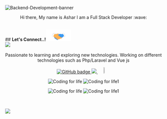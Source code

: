 ![Backend-Development-banner](https://user-images.githubusercontent.com/30969762/96346802-2f169200-10b7-11eb-9a27-c43f4fdab4a2.jpg)

<p align="center">Hi there, My name is Ashar I am a Full Stack Developer :wave:</p>
<br>
## <b> Let's Connect..!</b><img src="https://github.com/0xAbdulKhalid/0xAbdulKhalid/raw/main/assets/mdImages/handshake.gif" width ="80">



<br>


<img src="https://user-images.githubusercontent.com/73097560/115834477-dbab4500-a447-11eb-908a-139a6edaec5c.gif">


<p align="center">Passionate to learning and exploring new technologies. Working on different technologies such as Php/Laravel and Vue js </p>
</p>

<p align="center">
  <a href="https://github.com/AsharSal?tab=followers">
    <img src="https://img.shields.io/github/followers/AsharSal?label=Followers&logo=GitHub&style=for-the-badge" alt="GitHub badge" />
  </a>
  <a href="https://twitter.com/AsharSaleem9">
    <img src="https://img.shields.io/twitter/follow/AsharSaleem9?label=Twitter&logo=twitter&style=for-the-badge" />
  </a>
  <a href="https://www.instagram.com/ashar.me/followers/">
    <img width="8%" height="8%" src="https://user-images.githubusercontent.com/30969762/96347977-f24e9900-10be-11eb-870e-c6413bbc6fc8.jpg" />
  </a>

<div>
  
<p align="center">
  <img width="48%" src="https://media.giphy.com/media/iGpHt2H22k1orjgT9b/giphy.gif" alt="Coding for life" />
   <img width="48%" src="https://media.giphy.com/media/USV0ym3bVWQJJmNu3N/giphy.gif" alt="Coding for life1" />
</p>
<p align="center">
  <img width="48%" src="https://user-images.githubusercontent.com/30969762/96347558-ead9c080-10bb-11eb-9345-1746db015117.gif" alt="Coding for life" />
   <img width="48%" src="https://user-images.githubusercontent.com/30969762/96348179-545bce00-10c0-11eb-876a-17f1285ecb3a.gif" alt="Coding for life1" />
  </p>
  
<br>
<div align='left'>

<br>
<img src="https://user-images.githubusercontent.com/73097560/115834477-dbab4500-a447-11eb-908a-139a6edaec5c.gif">
<br>
<br>
<br>

